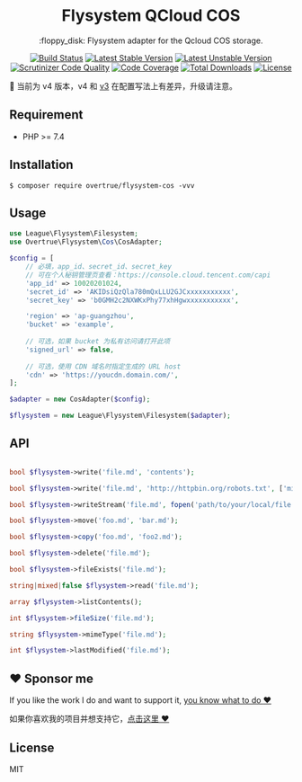 <h1 align="center">Flysystem QCloud COS</h1>

<p align="center">:floppy_disk: Flysystem adapter for the Qcloud COS storage.</p>

<p align="center">
<a href="https://travis-ci.org/overtrue/flysystem-cos"><img src="https://travis-ci.org/overtrue/flysystem-cos.svg?branch=master" alt="Build Status"></a>
<a href="https://packagist.org/packages/overtrue/flysystem-cos"><img src="https://poser.pugx.org/overtrue/flysystem-cos/v/stable.svg" alt="Latest Stable Version"></a>
<a href="https://packagist.org/packages/overtrue/flysystem-cos"><img src="https://poser.pugx.org/overtrue/flysystem-cos/v/unstable.svg" alt="Latest Unstable Version"></a>
<a href="https://scrutinizer-ci.com/g/overtrue/flysystem-cos/?branch=master"><img src="https://scrutinizer-ci.com/g/overtrue/flysystem-cos/badges/quality-score.png?b=master" alt="Scrutinizer Code Quality"></a>
<a href="https://scrutinizer-ci.com/g/overtrue/flysystem-cos/?branch=master"><img src="https://scrutinizer-ci.com/g/overtrue/flysystem-cos/badges/coverage.png?b=master" alt="Code Coverage"></a>
<a href="https://packagist.org/packages/overtrue/flysystem-cos"><img src="https://poser.pugx.org/overtrue/flysystem-cos/downloads" alt="Total Downloads"></a>
<a href="https://packagist.org/packages/overtrue/flysystem-cos"><img src="https://poser.pugx.org/overtrue/flysystem-cos/license" alt="License"></a>
</p>

🚨 当前为 v4 版本，v4 和 [v3](https://github.com/overtrue/flysystem-cos/tree/3.x) 在配置写法上有差异，升级请注意。

## Requirement

* PHP >= 7.4

## Installation

```shell
$ composer require overtrue/flysystem-cos -vvv
```

## Usage

```php
use League\Flysystem\Filesystem;
use Overtrue\Flysystem\Cos\CosAdapter;

$config = [
    // 必填，app_id、secret_id、secret_key 
    // 可在个人秘钥管理页查看：https://console.cloud.tencent.com/capi
    'app_id' => 10020201024, 
    'secret_id' => 'AKIDsiQzQla780mQxLLU2GJCxxxxxxxxxxx', 
    'secret_key' => 'b0GMH2c2NXWKxPhy77xhHgwxxxxxxxxxxx',

    'region' => 'ap-guangzhou', 
    'bucket' => 'example',
    
    // 可选，如果 bucket 为私有访问请打开此项
    'signed_url' => false,
    
    // 可选，使用 CDN 域名时指定生成的 URL host
    'cdn' => 'https://youcdn.domain.com/',
];

$adapter = new CosAdapter($config);

$flysystem = new League\Flysystem\Filesystem($adapter);

```
## API

```php

bool $flysystem->write('file.md', 'contents');

bool $flysystem->write('file.md', 'http://httpbin.org/robots.txt', ['mime' => 'application/redirect302']);

bool $flysystem->writeStream('file.md', fopen('path/to/your/local/file.jpg', 'r'));

bool $flysystem->move('foo.md', 'bar.md');

bool $flysystem->copy('foo.md', 'foo2.md');

bool $flysystem->delete('file.md');

bool $flysystem->fileExists('file.md');

string|mixed|false $flysystem->read('file.md');

array $flysystem->listContents();

int $flysystem->fileSize('file.md');

string $flysystem->mimeType('file.md');

int $flysystem->lastModified('file.md');

```

## :heart: Sponsor me 

If you like the work I do and want to support it, [you know what to do :heart:](https://github.com/sponsors/overtrue)

如果你喜欢我的项目并想支持它，[点击这里 :heart:](https://github.com/sponsors/overtrue)

## License

MIT
